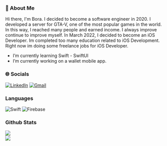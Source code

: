    ###  🌟 About Me
   
 Hi there, I'm Bora.
 I decided to become a software engineer in 2020. I developed a server for GTA-V, one of the most popular games in the world. In this way, I reached many people and earned income. I always improve continue to improve myself. In March 2022, I decided to become an iOS Developer. Im completed too many education related to iOS Development. Right now im doing some freelance jobs for iOS Developer.
 
 * I’m currently learning Swift - SwiftUI
 * I’m currently working on a wallet mobile app.


### 🌐 Socials

[![LinkedIn](https://img.shields.io/badge/linkedin-%230077B5.svg?style=for-the-badge&logo=linkedin&logoColor=white)](https://www.linkedin.com/in/boragundogu/)
[![Gmail](https://img.shields.io/badge/-Gmail-%23333?style=for-the-badge&logo=gmail&logoColor=white)](mailto:boragundogu11@gmail.com)


### Languages

![Swift](https://img.shields.io/badge/swift-F54A2A?style=for-the-badge&logo=swift&logoColor=white)
![Firebase](https://img.shields.io/badge/firebase-%23039BE5.svg?style=for-the-badge&logo=firebase)


### Github Stats

![](https://github-readme-stats.vercel.app/api?username=boragundogu&theme=dark&hide_border=true&include_all_commits=true&count_private=true)<br/>
![](https://github-readme-streak-stats.herokuapp.com/?user=boragundogu&theme=dark&hide_border=true)<br/>
